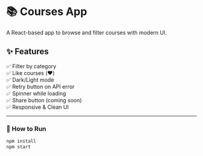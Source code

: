 # 📚 Courses App

A React-based app to browse and filter courses with modern UI.

## ✨ Features
✅ Filter by category  
✅ Like courses (❤️)  
✅ Dark/Light mode  
✅ Retry button on API error  
✅ Spinner while loading  
✅ Share button (coming soon)  
✅ Responsive & Clean UI  

---

### 🚀 How to Run
```bash
npm install
npm start
